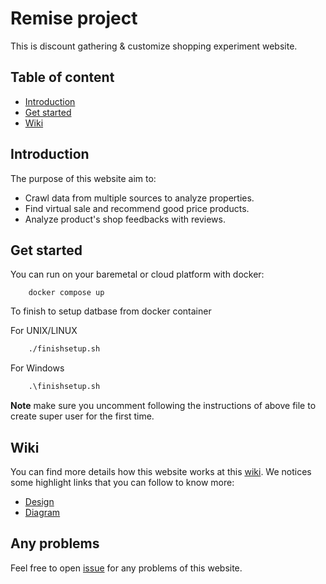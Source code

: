 # Remise project

This is discount gathering & customize shopping experiment website.

## Table of content

- [Introduction](#introduction)
- [Get started](#get-started)
- [Wiki](#wiki)

## Introduction

The purpose of this website aim to:

- Crawl data from multiple sources to analyze properties.
- Find virtual sale and recommend good price products.
- Analyze product's shop feedbacks with reviews.

## Get started

You can run on your baremetal or cloud platform with docker:

```docker
    docker compose up
```

To finish to setup datbase from docker container

For UNIX/LINUX

```sh
    ./finishsetup.sh 
```
For Windows

```ps
    .\finishsetup.sh 
```

**Note** make sure you uncomment following the instructions of above file to create super user for the first time.

## Wiki

You can find more details how this website works at this [wiki](https://github.com/trumpiter-max/remise/wiki). We notices some highlight links that you can follow to know more:

- [Design](https://github.com/trumpiter-max/remise/wiki/Design)
- [Diagram](https://github.com/trumpiter-max/remise/wiki/Diagram)

## Any problems

Feel free to open [issue](https://github.com/trumpiter-max/remise/issues) for any problems of this website.
